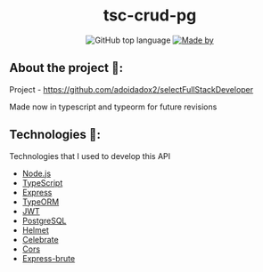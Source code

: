 <h1 align="center">
  tsc-crud-pg
</h1>

<p align="center">
  <img alt="GitHub top language" src="https://img.shields.io/github/languages/top/adoidadox2/tsc-crud-pg?color=%23FF9000">

  <a href="https://www.linkedin.com/in/augusto-vin%C3%ADcius-vasconcelos-tabosa-71aa991a5/" target="_blank" rel="noopener noreferrer">
    <img alt="Made by" src="https://img.shields.io/badge/made%20by-adoidadox2-%23FF9000">
  </a>
</p>

## About the project :open_file_folder::

Project - https://github.com/adoidadox2/selectFullStackDeveloper 

Made now in typescript and typeorm for future revisions

## Technologies :rocket::

Technologies that I used to develop this API

- [Node.js](https://nodejs.org/en/)
- [TypeScript](https://www.typescriptlang.org/)
- [Express](https://expressjs.com/pt-br/)
- [TypeORM](https://typeorm.io/#/)
- [JWT](https://jwt.io/)
- [PostgreSQL](https://www.postgresql.org/)
- [Helmet](https://helmetjs.github.io/)
- [Celebrate](https://github.com/arb/celebrate)
- [Cors](https://github.com/expressjs/cors)
- [Express-brute](https://github.com/AdamPflug/express-brute)

